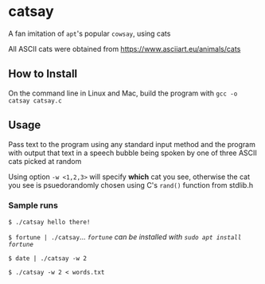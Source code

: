 # catsay
A fan imitation of `apt`'s popular `cowsay`, using cats

All ASCII cats were obtained from https://www.asciiart.eu/animals/cats

## How to Install
On the command line in Linux and Mac, build the program with `gcc -o catsay catsay.c`

## Usage
Pass text to the program using any standard input method and the program with output that text in a speech bubble being spoken by one of three ASCII cats picked at random

Using option `-w <1,2,3>` will specify __which__ cat you see, otherwise the cat you see is psuedorandomly chosen using C's `rand()` function from stdlib.h
  
### Sample runs
`$ ./catsay hello there!`

`$ fortune | ./catsay`...  _`fortune` can be installed with `sudo apt install fortune`_

`$ date | ./catsay -w 2`

`$ ./catsay -w 2 < words.txt`
